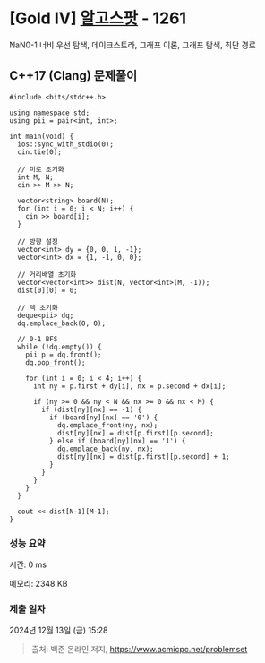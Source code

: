 # [Gold IV] [알고스팟](https://www.acmicpc.net/problem/1261) - 1261 

NaN0-1 너비 우선 탐색, 데이크스트라, 그래프 이론, 그래프 탐색, 최단 경로

## C++17 (Clang) 문제풀이

```C++17 (Clang)
#include <bits/stdc++.h>

using namespace std;
using pii = pair<int, int>;

int main(void) {
  ios::sync_with_stdio(0);
  cin.tie(0);

  // 미로 초기화
  int M, N;
  cin >> M >> N;

  vector<string> board(N);
  for (int i = 0; i < N; i++) {
    cin >> board[i];
  }

  // 방향 설정
  vector<int> dy = {0, 0, 1, -1};
  vector<int> dx = {1, -1, 0, 0};

  // 거리배열 초기화
  vector<vector<int>> dist(N, vector<int>(M, -1));
  dist[0][0] = 0;

  // 덱 초기화
  deque<pii> dq;
  dq.emplace_back(0, 0);

  // 0-1 BFS
  while (!dq.empty()) {
    pii p = dq.front();
    dq.pop_front();

    for (int i = 0; i < 4; i++) {
      int ny = p.first + dy[i], nx = p.second + dx[i];

      if (ny >= 0 && ny < N && nx >= 0 && nx < M) {
        if (dist[ny][nx] == -1) {
          if (board[ny][nx] == '0') {
            dq.emplace_front(ny, nx);
            dist[ny][nx] = dist[p.first][p.second];
          } else if (board[ny][nx] == '1') {
            dq.emplace_back(ny, nx);
            dist[ny][nx] = dist[p.first][p.second] + 1;
          }
        }
      }
    }
  }

  cout << dist[N-1][M-1];
}
```

### 성능 요약

시간: 0 ms

메모리: 2348 KB

### 제출 일자

2024년 12월 13일 (금) 15:28

> 출처: 백준 온라인 저지, https://www.acmicpc.net/problemset 

